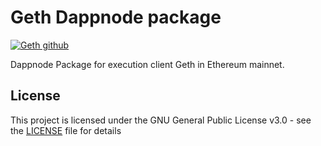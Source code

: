 # Geth Dappnode package

[![Geth github](https://img.shields.io/badge/Geth-Github-blue.svg)](https://github.com/ethereum/go-ethereum)

Dappnode Package for execution client Geth in Ethereum mainnet.

## License

This project is licensed under the GNU General Public License v3.0 - see the [LICENSE](LICENSE) file for details
